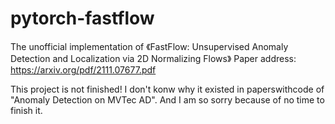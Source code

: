 # pytorch-fastflow
The unofficial implementation of 《FastFlow: Unsupervised Anomaly Detection and Localization via 2D Normalizing Flows》
Paper address: https://arxiv.org/pdf/2111.07677.pdf

This project is not finished! I don't konw why it existed in paperswithcode of "Anomaly Detection on MVTec AD".
And I am so sorry because of no time to finish it.
